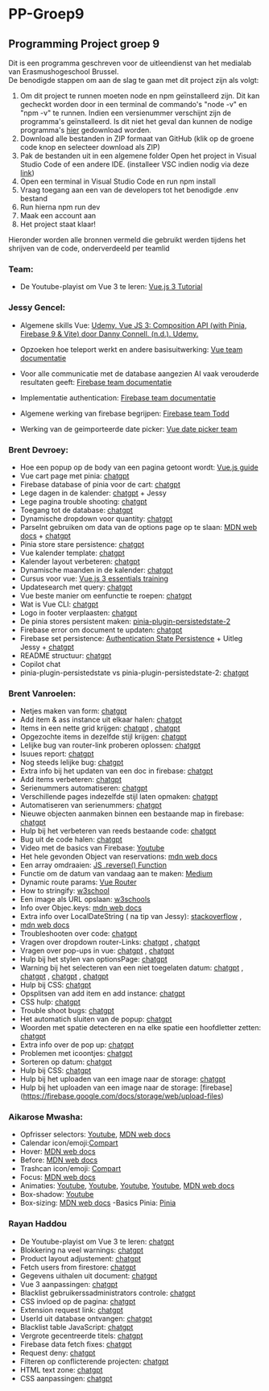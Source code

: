 # PP-Groep9
<h2>Programming Project groep 9</h2>

Dit is een programma geschreven voor de uitleendienst van het medialab van Erasmushogeschool Brussel. <br>
De benodigde stappen om aan de slag te gaan met dit project zijn als volgt:


  1. Om dit project te runnen moeten node en npm geïnstalleerd zijn. Dit kan gecheckt worden door in een terminal de commando's "node -v" en "npm -v" te runnen. Indien een versienummer verschijnt zijn de programma's geïnstalleerd. Is dit niet het geval dan kunnen de nodige programma's [hier](https://nodejs.org/en/download/package-manager) gedownload worden.
  2. Download alle bestanden in ZIP formaat van GitHub (klik op de groene code knop en selecteer download als ZIP)
  3. Pak de bestanden uit in een algemene folder
  Open het project in Visual Studio Code of een andere IDE. (installeer VSC indien nodig via deze [link](https://code.visualstudio.com/download))
  4. Open een terminal in Visual Studio Code en run npm install
  5. Vraag toegang aan een van de developers tot het benodigde .env bestand 
  6. Run hierna npm run dev
  7. Maak een account aan
  8. Het project staat klaar!




Hieronder worden alle bronnen vermeld die gebruikt werden tijdens het shrijven van de code, onderverdeeld per teamlid

<h3>Team:</h3>

- De Youtube-playist om Vue 3 te leren: [Vue.js 3 Tutorial](https://youtube.com/playlist?list=PL4cUxeGkcC9hYYGbV60Vq3IXYNfDk8At1&si=u8ZxM7clIH1x0TjZ)

<h3>Jessy Gencel:</h3> 

- Algemene skills Vue: [Udemy. Vue JS 3: Composition API (with Pinia, Firebase 9 & Vite) door Danny Connell. (n.d.). Udemy.](https://www.udemy.com/course/vue-js-3-composition-api/?couponCode=LEADERSALE24B)

- Opzoeken hoe teleport werkt en andere basisuitwerking: [Vue team documentatie](https://vuejs.org)

- Voor alle communicatie met de database aangezien AI vaak verouderde resultaten geeft: [Firebase team documentatie](https://firebase.google.com/docs/firestore)

- Implementatie authentication: [Firebase team documentatie](https://firebase.google.com/docs/auth)

- Algemene werking van firebase begrijpen: [Firebase team Todd](https://www.youtube.com/watch?v=v_hR4K4auoQ&list=PLl-K7zZEsYLluG5MCVEzXAQ7ACZBCuZgZ)

- Werking van de geimporteerde date picker: [Vue date picker team](https://vue3datepicker.com/installation/)



<h3>Brent Devroey:</h3>

- Hoe een popup op de body van een pagina getoont wordt: [Vue.js guide](https://vuejs.org/guide/built-ins/teleport.html)
- Vue cart page met pinia: [chatgpt](https://chatgpt.com/share/7181079a-5e92-4717-aefe-514313cd2f58)
- Firebase database of pinia voor de cart: [chatgpt](https://chatgpt.com/share/c962b214-bff3-4dd5-9410-4c27d9efa20d)
- Lege dagen in de kalender: [chatgpt](https://chatgpt.com/share/1c29aafe-a8f2-46df-98c9-60e0cf59f808) + Jessy
- Lege pagina trouble shooting: [chatgpt](https://chatgpt.com/share/6727e2e7-6139-419f-b303-e867c5b74adc)
- Toegang tot de database: [chatgpt](https://chatgpt.com/share/47325710-5fdb-4735-ac15-610c198cc704)
- Dynamische dropdown voor quantity: [chatgpt](https://chatgpt.com/share/71559c8d-cbcc-4b10-9b4e-5460060ad905)
- ParseInt gebruiken om data van de options page op te slaan: [MDN web docs](https://developer.mozilla.org/en-US/docs/Web/JavaScript/Reference/Global_Objects/parseInt) + [chatgpt](https://chatgpt.com/share/01bec154-2b2d-4578-931d-6ee9070737a4)
- Pinia store stare persistence: [chatgpt](https://chatgpt.com/share/b5c11ca2-ccd6-4e0c-9da0-e3a655868cea)
- Vue kalender template: [chatgpt](https://chatgpt.com/share/be925a11-62e0-4fca-9fac-faa689cb8bcf)
- Kalender layout verbeteren: [chatgpt](https://chatgpt.com/share/7636ba18-08c7-408c-a252-b6ed7693f78b)
- Dynamische maanden in de kalender: [chatgpt](https://chatgpt.com/share/a0283b54-9978-40cb-81d7-e3e87cab55bb)
- Cursus voor vue: [Vue.js 3 essentials training](https://www.linkedin.com/learning/vue-js-3-essential-training/what-you-should-learn-about-vue-js?u=67554514)
- Updatesearch met query: [chatgpt](https://chatgpt.com/share/5ff6cc0c-019e-477d-89c0-27cf8d230f68)
- Vue beste manier om eenfunctie te roepen: [chatgpt](https://chatgpt.com/share/303c456f-c784-4c76-8dc9-b2229a721762)
- Wat is Vue CLI: [chatgpt](https://chatgpt.com/share/d81fdeed-a79b-437f-918f-1395dd974ef4)
- Logo in footer verplaasten: [chatgpt](https://chatgpt.com/share/8708af81-e2e9-46e5-b256-43efeacca272)
- De pinia stores persistent maken: [pinia-plugin-persistedstate-2](https://www.npmjs.com/package/pinia-plugin-persistedstate-2)
- Firebase error om document te updaten: [chatgpt](https://chatgpt.com/share/01a9b43c-9779-484f-b2a6-abb9a77b4f5c)
- Firebase set persistence: [Authentication State Persistence](https://firebase.google.com/docs/auth/web/auth-state-persistence) + Uitleg Jessy + [chatgpt](https://chatgpt.com/share/fb13dd43-2812-4b30-b48b-5b081983ed16)
- README structuur: [chatgpt](https://chatgpt.com/share/4854c620-dc6b-40fb-8e0c-5d66024e27fb)
- Copilot chat
- pinia-plugin-persistedstate vs pinia-plugin-persistedstate-2: [chatgpt](https://chatgpt.com/share/721c7228-c062-4634-b32a-f43bcbc6e660)

<h3>Brent Vanroelen:</h3>

- Netjes maken van form: [chatgpt](https://chatgpt.com/share/992394f4-89ff-4654-a0c5-9df343233239)
- Add item & ass instance uit elkaar halen: [chatgpt](https://chatgpt.com/share/24a6983a-5cf7-49bb-ad6b-d09674d07613)
- Items in een nette grid krijgen: [chatgpt](https://chatgpt.com/share/722014ea-5c0e-4acd-ad0a-9081a4be285c) , [chatgpt](https://chatgpt.com/share/d0364cec-613c-4339-a20e-1392aa49e63e)
- Opgezochte items in dezelfde stijl krijgen: [chatgpt](https://chatgpt.com/share/7a80ab33-7a26-4384-b903-d03d6286166d)
- Lelijke bug van router-link proberen oplossen: [chatgpt](https://chatgpt.com/share/371253e3-f6ef-4358-b760-565d00560f73)
- Isuues report: [chatgpt](https://chatgpt.com/share/69b5fd5e-daed-4a06-8944-70814155c5c1)
- Nog steeds lelijke bug: [chatgpt](https://chatgpt.com/share/2a988002-3735-467c-9fc5-72a1d1d15cf6)
- Extra info bij het updaten van een doc in firebase: [chatgpt](https://chatgpt.com/share/b516e5d6-935d-41d6-ba66-3eaef897f08b)
- Add items verbeteren: [chatgpt](https://chatgpt.com/share/f53c8702-1051-4ee1-bcb4-9a7dff1c1047)
- Serienummers automatiseren: [chatgpt](https://chatgpt.com/share/98d72dad-b6b1-4c61-9770-135f60235280)
- Verschillende pages indezelfde stijl laten opmaken: [chatgpt](https://chatgpt.com/share/c25d990c-5214-4d81-93d1-069aa82cc625)
- Automatiseren van serienummers: [chatgpt](https://chatgpt.com/share/98ed5bd9-75a4-49fc-a220-e94709c32f7e)
- Nieuwe objecten aanmaken binnen een bestaande map in firebase: [chatgpt](https://chatgpt.com/share/e7d65fad-1b34-4d07-b89c-a5f75244423d)
- Hulp bij het verbeteren van reeds bestaande code: [chatgpt](https://chatgpt.com/share/f6e60cc1-d6a5-4df4-86bc-0221f3cf5a04)
- Bug uit de code halen: [chatgpt](https://chatgpt.com/share/f38c0bbf-bf4a-4f1a-95e4-17d7a226e288)
- Video met de basics van Firebase: [Youtube](https://www.youtube.com/watch?v=84mhLKUM04E&ab_channel=MakeAppswithDanny)
- Het hele gevonden Object van reservations: [mdn web docs](https://developer.mozilla.org/en-US/docs/Web/JavaScript/Reference/Global_Objects/Object/values)
- Een array omdraaien: [JS .reverse() Function](https://www.freecodecamp.org/news/how-to-reverse-an-array-in-javascript-js-reverse-function/#:~:text=You%20can%20use%20the%20reverse,is%20used%20on%20is%20modified.&text=As%20you%20can%20see%20in,method%20is%20applied%20to%20it.)
- Functie om de datum van vandaag aan te maken: [Medium](https://blog.devops.dev/vue-js-get-current-date-and-time-e748c5191025)
- Dynamic route params: [Vue Router](https://router.vuejs.org/guide/essentials/dynamic-matching)
- How to stringify: [w3school](https://www.w3schools.com/js/js_json_stringify.asp)
- Een image als URL opslaan: [w3schools](https://www.w3docs.com/learn-javascript/file-and-filereader.html)
- Info over Objec.keys: [mdn web docs](https://developer.mozilla.org/en-US/docs/Web/JavaScript/Reference/Global_Objects/Object/keys)
- Extra info over LocalDateString ( na tip van Jessy): [stackoverflow](https://stackoverflow.com/questions/27939773/tolocaledatestring-short-format) ,
- [mdn web docs](https://developer.mozilla.org/en-US/docs/Web/JavaScript/Reference/Global_Objects/Date/toLocaleDateString)
- Troubleshooten over code: [chatgpt](https://chatgpt.com/share/504a19cb-b26f-473f-8c46-71a68fb200a3)
- Vragen over dropdown router-Links: [chatgpt](https://chatgpt.com/share/82768e62-2592-49a9-8d98-9a61379014e4) , [chatgpt](https://chatgpt.com/share/f3b03082-ee68-470d-971b-0a93e52797ea)
- Vragen over pop-ups in vue: [chatgpt](https://chatgpt.com/share/6f2ace3e-494a-4a16-8c46-3a23f0bff2a0) , [chatgpt](https://chatgpt.com/share/ec08d56d-56bb-4148-ad00-bbe3b4fdff0a)
- Hulp bij het stylen van optionsPage: [chatgpt](https://chatgpt.com/share/f00b2a8b-346e-4e97-b076-3c3fd1609453)
- Warning bij het selecteren van een niet toegelaten datum: [chatgpt](https://chatgpt.com/share/b05b0200-a573-4f64-bbdc-f5814614620) , [chatgpt](https://chatgpt.com/share/18ce3f6a-3b0e-4c48-adfc-b7d84cbfac30) , [chatgpt](https://chatgpt.com/share/94b01fc2-5518-4528-84f2-62c597c6c847) , [chatgpt](https://chatgpt.com/share/fafb9956-e133-4030-9d4b-6cad8318ce63)
- Hulp bij CSS: [chatgpt](https://chatgpt.com/share/9eeb5e06-d0f6-474a-8f00-b02cbed413f8)
- Opsplitsen van add item en add instance: [chatgpt](https://chatgpt.com/share/24a6983a-5cf7-49bb-ad6b-d09674d07613)
- CSS hulp: [chatgpt](https://chatgpt.com/share/722014ea-5c0e-4acd-ad0a-9081a4be285c)
- Trouble shoot bugs: [chatgpt](https://chatgpt.com/share/371253e3-f6ef-4358-b760-565d00560f73)
- Het automatich sluiten van de popup: [chatgpt](https://chatgpt.com/share/4285c5ad-7582-49e1-b295-58d842b06e96)
- Woorden met spatie detecteren en na elke spatie een hoofdletter zetten: [chatgpt](https://chatgpt.com/share/e6c06dcf-5aa7-4907-8d6b-714143aefc28)
- Extra info over de pop up: [chatgpt](https://chatgpt.com/share/11d80d64-f711-4391-9285-ffd1ad913315)
- Problemen met icoontjes: [chatgpt](https://chatgpt.com/share/59c7f479-d3f2-4b74-b1ed-23bb6143d104)
- Sorteren op datum: [chatgpt](https://chatgpt.com/share/cbbf6210-994e-474f-95ad-9bdc6f0edfc0)
- Hulp bij CSS: [chatgpt](https://chatgpt.com/share/0649a67f-2d41-4cc8-86b0-70dd0cd9c18b)
- Hulp bij het uploaden van een image naar de storage: [chatgpt](https://chatgpt.com/share/73586585-d269-464f-88d8-964e6dae7b3b)
- Hulp bij het uploaden van een image naar de storage: [firebase] (https://firebase.google.com/docs/storage/web/upload-files)


<h3> Aikarose Mwasha: </h3>

- Opfrisser selectors: [Youtube](https://www.youtube.com/watch?v=l1mER1bV0N0), [MDN web docs](https://developer.mozilla.org/en-US/docs/Web/CSS/:nth-child)
- Calendar icon/emoji:[Compart](https://www.compart.com/en/unicode/U+1F4C5)
- Hover: [MDN web docs](https://developer.mozilla.org/en-US/docs/Web/CSS/:hover) 
- Before: [MDN web docs](https://developer.mozilla.org/en-US/docs/Web/CSS/::before)
- Trashcan icon/emoji: [Compart](https://www.compart.com/en/unicode/U+1F5D1)
- Focus: [MDN web docs](https://developer.mozilla.org/en-US/docs/Web/CSS/:focus)
- Animaties: [Youtube](https://www.youtube.com/watch?v=PH35-BDak0M), [Youtube](https://www.youtube.com/watch?v=oYlJR4Le228), [Youtube](https://www.youtube.com/watch?v=rzD-cPhq02E), [Youtube](https://www.youtube.com/watch?v=aii2itPgRVs), [MDN web docs](https://developer.mozilla.org/en-US/docs/Web/CSS/transform-function/translateY)
- Box-shadow: [Youtube](https://www.youtube.com/watch?v=-JNRQ5HjNeI)
- Box-sizing: [MDN web docs](https://developer.mozilla.org/en-US/docs/Web/CSS/box-sizing)
-Basics Pinia: [Pinia](https://pinia.vuejs.org/introduction)

<h3>Rayan Haddou</h3>

- De Youtube-playist om Vue 3 te leren: [chatgpt](https://youtube.com/playlist?list=PL4cUxeGkcC9hYYGbV60Vq3IXYNfDk8At1&si=u8ZxM7clIH1x0TjZ)
- Blokkering na veel warnings: [chatgpt](https://chatgpt.com/share/a4efdad5-a6c4-4157-9cd0-16ceb00d732f)
- Product layout adjustement: [chatgpt](https://chatgpt.com/share/0dc12551-bc00-44b1-a4ed-358669e92b8a)
- Fetch users from firestore: [chatgpt](https://chatgpt.com/share/1df57dae-c5d8-4e02-9727-bc2551e75f4c)
- Gegevens uithalen uit document: [chatgpt](https://chatgpt.com/share/be5d4f68-417e-4a7b-bfa2-d8a4debb5a6f)
- Vue 3 aanpassingen: [chatgpt](https://chatgpt.com/share/60d60df0-0dc6-4946-8f5f-17f73ce7acdb)
- Blacklist gebruikerssadministrators controle: [chatgpt](https://chatgpt.com/share/e1a823ea-303a-4488-9305-755daf42cdfc)
- CSS invloed op de pagina: [chatgpt](https://chatgpt.com/share/bdacdc09-306b-4ce9-b76e-952797b7be20)
- Extension request link: [chatgpt](https://chatgpt.com/share/db9d39f0-9fe0-4ef4-a264-7d558766dd7b)
- UserId uit database ontvangen: [chatgpt](https://chatgpt.com/share/2cb69882-4bad-4ba4-ae8c-bd0a0d405438)
- Blacklist table JavaScript: [chatgpt](https://chatgpt.com/share/1ee455bd-7abf-4909-83ab-473596e293d1)
- Vergrote gecentreerde titels: [chatgpt](https://chatgpt.com/share/a2e1d697-d8d3-43f0-a9df-20e07c6d0889)
- Firebase data fetch fixes: [chatgpt](https://chatgpt.com/share/35abcfb2-6c38-4426-8295-4f83a336f366)
- Request deny: [chatgpt](https://chatgpt.com/share/728ce694-9eb7-4d01-80e9-0adeab1ae3d8)
- Filteren op conflicterende projecten: [chatgpt](https://chatgpt.com/share/39f8c8bb-ae07-423b-a1fc-201e127e04bf)
- HTML text zone: [chatgpt](https://chatgpt.com/share/6442f2bc-373f-4908-a241-07c2a5fc71a6)
- CSS aanpassingen: [chatgpt](https://chatgpt.com/share/741f1d0b-9c46-40a4-8bb0-161b2654e3b2)





